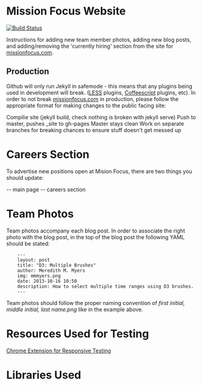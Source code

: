 # Mission Focus Website

[![Build Status](https://travis-ci.org/helenvholmes/missionfocus.png?branch=master)](https://travis-ci.org/helenvholmes/missionfocus)

Instructions for adding new team member photos, adding new blog posts, and adding/removing the 'currently hiring' section from the site for [missionfocus.com](missionfocus.com).

## Production
Github will only run Jekyll in safemode - this means that any plugins being used in development will break. ([LESS](http://www.lesscss.org/) plugins, [Coffeescript](http://coffeescript.org/) plugins, etc). In order to not break [missionfocus.com](missionfocus.com) in production, please follow the appropriate format for making changes to the public facing site:

Compilie site (jekyll build, check nothing is broken with jekyll serve)
Push to master, pushes _site to gh-pages
Master stays clean
Work on separate branches for breaking chances to ensure stuff doesn't get messed up

# Careers Section
To advertise new positions open at Mision Focus, there are two things you should update: 

-- main page
-- careers section

# Team Photos
Team photos accompany each blog post. In order to associate the right photo with the blog post, in the top of the blog post the following YAML should be stated:

```
	---
	layout: post
	title: "D3: Multiple Brushes"
	author: Meredith M. Myers
	img: mmmyers.png
	date: 2013-10-16 10:50
	description: How to select multiple time ranges using D3 brushes.
	---
```

Team photos should follow the proper naming convention of <em>first initial, middle initial, last name.png</em> like in the example above.

# Resources Used for Testing
[Chrome Extension for Responsive Testing](https://chrome.google.com/webstore/detail/responsive-inspector/memcdolmmnmnleeiodllgpibdjlkbpim?hl=en)

# Libraries Used